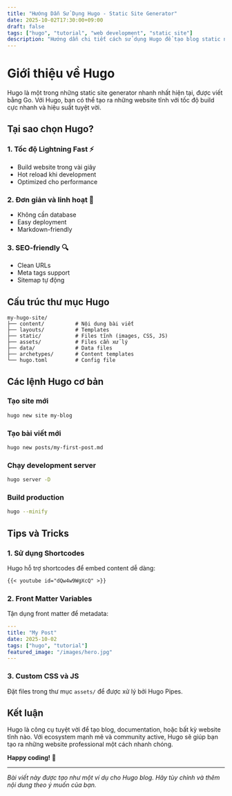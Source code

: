 ```yaml
---
title: "Hướng Dẫn Sử Dụng Hugo - Static Site Generator"
date: 2025-10-02T17:30:00+09:00
draft: false
tags: ["hugo", "tutorial", "web development", "static site"]
description: "Hướng dẫn chi tiết cách sử dụng Hugo để tạo blog static nhanh chóng và hiệu quả"
---
```


# Giới thiệu về Hugo

Hugo là một trong những static site generator nhanh nhất hiện tại, được viết bằng Go. Với Hugo, bạn có thể tạo ra những website tĩnh với tốc độ build cực nhanh và hiệu suất tuyệt vời.

## Tại sao chọn Hugo?

### 1. Tốc độ Lightning Fast ⚡
- Build website trong vài giây
- Hot reload khi development
- Optimized cho performance

### 2. Đơn giản và linh hoạt 🎯
- Không cần database
- Easy deployment
- Markdown-friendly

### 3. SEO-friendly 🔍
- Clean URLs
- Meta tags support
- Sitemap tự động

## Cấu trúc thư mục Hugo

```
my-hugo-site/
├── content/          # Nội dung bài viết
├── layouts/          # Templates
├── static/           # Files tĩnh (images, CSS, JS)
├── assets/           # Files cần xử lý
├── data/             # Data files
├── archetypes/       # Content templates
└── hugo.toml         # Config file
```

## Các lệnh Hugo cơ bản

### Tạo site mới
```bash
hugo new site my-blog
```

### Tạo bài viết mới
```bash
hugo new posts/my-first-post.md
```

### Chạy development server
```bash
hugo server -D
```

### Build production
```bash
hugo --minify
```

## Tips và Tricks

### 1. Sử dụng Shortcodes
Hugo hỗ trợ shortcodes để embed content dễ dàng:

```markdown
{{< youtube id="dQw4w9WgXcQ" >}}
```

### 2. Front Matter Variables
Tận dụng front matter để metadata:

```yaml
---
title: "My Post"
date: 2025-10-02
tags: ["hugo", "tutorial"]
featured_image: "/images/hero.jpg"
---
```

### 3. Custom CSS và JS
Đặt files trong thư mục `assets/` để được xử lý bởi Hugo Pipes.

## Kết luận

Hugo là công cụ tuyệt vời để tạo blog, documentation, hoặc bất kỳ website tĩnh nào. Với ecosystem mạnh mẽ và community active, Hugo sẽ giúp bạn tạo ra những website professional một cách nhanh chóng.

**Happy coding!** 🚀

---

*Bài viết này được tạo như một ví dụ cho Hugo blog. Hãy tùy chỉnh và thêm nội dung theo ý muốn của bạn.*